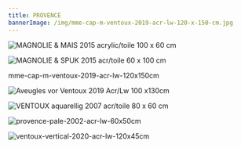 ```yaml
---
title: PROVENCE
bannerImage: /img/mme-cap-m-ventoux-2019-acr-lw-120-x-150-cm.jpg
---
```

![MAGNOLIE & MAIS  2015  acrylic/toile 100 x 60 cm](/img/magnolie-mais-2015-acr-bw-100-x-60-cm-kopie.jpg)

![](/img/magnolie-spuk-2015-acr-bw-60-x-100-cm-kopie.jpg "MAGNOLIE & SPUK  2015  acr/toile 60 x 100 cm")

mme-cap-m-ventoux-2019-acr-lw-120x150cm

![Aveugles vor Ventoux 2019 Acr/Lw 100 x130cm](/img/aveugles-ventoux-2019-frei-n.-p.breughel-acr-lw-.jpg "aveugles-ventoux-frei-n.p.breughel-2019-acr-lw-100x130cm")

![VENTOUX aquarellig  2007  acr/toile  80 x 60 cm](/img/9.-ventoux-aquarellig-80-x-60-cm-2007.jpg)

![](/img/37.-provence-pale-2002-60-x-50-cm.jpg "provence-pale-2002-acr-lw-60x50cm")

![](/img/ventoux-vertical-7.5.20-a-lw-ca-120-x-45-cm-.jpg "ventoux-vertical-2020-acr-lw-120x45cm")